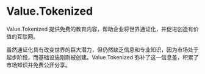 # Value.Tokenized

Value.Tokenized 提供免费的教育内容，帮助企业将世界通证化，并促进创造有价值的互联网。

虽然通证化具有改变世界的巨大潜力，但仍然缺乏信息和专业知识，因为市场处于起步阶段，而基础设施刚刚被创建。Value.Tokenized 弥补了这一信息差，积累了市场知识并免费公开分享。
